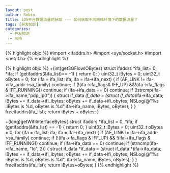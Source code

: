 ```yaml
---
layout: post
author: Robin
title: iOS平台数据流量的获取 --- 如何获取不同网络环境下的数据流量？
tags: [开发知识]
categories:
  - 开发知识
  - 网络
--- 
```

 
{% highlight objc  %}
	#import <ifaddrs.h>
	#import <sys/socket.h>
	#import <net/if.h>
{% endhighlight %} 


{% highlight objc  %}
	+(int)get3GFlowIOBytes{
    struct ifaddrs *ifa_list= 0, *ifa;
    if (getifaddrs(&ifa_list)== -1) {
        return 0;
    }
    uint32_t iBytes = 0;
    uint32_t oBytes = 0;
    for (ifa = ifa_list; ifa; ifa = ifa->ifa_next) {
        if (AF_LINK != ifa->ifa_addr->sa_family)
            continue;
        if (!(ifa->ifa_flags& IFF_UP) &&!(ifa->ifa_flags & IFF_RUNNING))
            continue;
        if (ifa->ifa_data == 0)
            continue;
        if (!strcmp(ifa->ifa_name,"pdp_ip0")) {
            struct if_data *if_data = (struct if_data*)ifa->ifa_data;
            iBytes += if_data->ifi_ibytes;
            oBytes += if_data->ifi_obytes;
            NSLog(@"%s :iBytes is %d, oBytes is %d",ifa->ifa_name, iBytes, oBytes);
        }
    }
    freeifaddrs(ifa_list);
    return iBytes + oBytes;
}


+(long)getWifiInterfaceBytes{
    struct ifaddrs *ifa_list = 0, *ifa;
    if (getifaddrs(&ifa_list) == -1) {
        return 0;
    }
    uint32_t iBytes = 0;
    uint32_t oBytes = 0;
    for (ifa = ifa_list; ifa; ifa = ifa->ifa_next) {
        if (AF_LINK != ifa->ifa_addr->sa_family)
            continue;
        if (!(ifa->ifa_flags & IFF_UP) && !(ifa->ifa_flags & IFF_RUNNING))
            continue;
        if (ifa->ifa_data == 0)
            continue;
        if (strncmp(ifa->ifa_name, "lo", 2)) {
            struct if_data *if_data = (struct if_data *)ifa->ifa_data;
            iBytes += if_data->ifi_ibytes;
            oBytes += if_data->ifi_obytes;
            NSLog(@"%s :iBytes is %d, oBytes is %d", ifa->ifa_name, iBytes, oBytes);
        }
    }
    freeifaddrs(ifa_list);
    return iBytes+oBytes;
}
{% endhighlight %} 